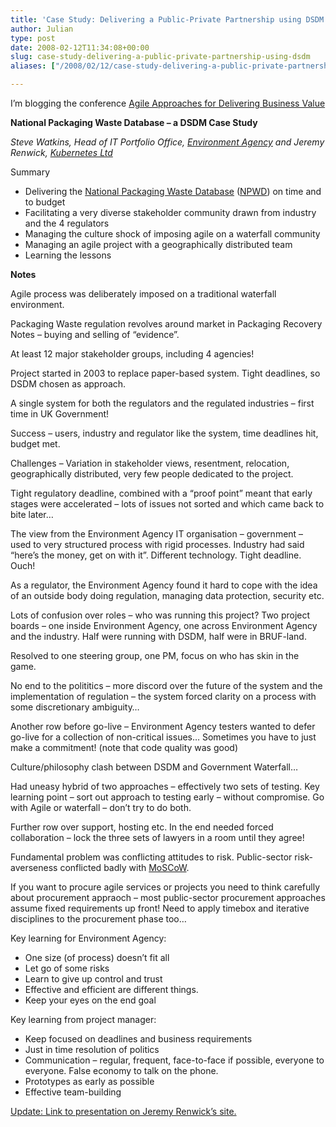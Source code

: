 ```yaml
---
title: 'Case Study: Delivering a Public-Private Partnership using DSDM'
author: Julian
type: post
date: 2008-02-12T11:34:08+00:00
slug: case-study-delivering-a-public-private-partnership-using-dsdm 
aliases: ["/2008/02/12/case-study-delivering-a-public-private-partnership-using-dsdm"]

---
```

I’m blogging the conference [Agile Approaches for Delivering Business Value][1]

**National Packaging Waste Database – a DSDM Case Study**

_Steve Watkins, Head of IT Portfolio Office, [Environment Agency][2] and Jeremy Renwick, [Kubernetes Ltd][3]_

Summary

  * Delivering the [National Packaging Waste Database][4] ([NPWD][4]) on time and to budget
  * Facilitating a very diverse stakeholder community drawn from industry and the 4 regulators
  * Managing the culture shock of imposing agile on a waterfall community
  * Managing an agile project with a geographically distributed team
  * Learning the lessons

<!--more-->

**Notes**

Agile process was deliberately imposed on a traditional waterfall environment.

Packaging Waste regulation revolves around market in Packaging Recovery Notes – buying and selling of “evidence”.

At least 12 major stakeholder groups, including 4 agencies!

Project started in 2003 to replace paper-based system. Tight deadlines, so DSDM chosen as approach.

A single system for both the regulators and the regulated industries – first time in UK Government!

Success – users, industry and regulator like the system, time deadlines hit, budget met.

Challenges – Variation in stakeholder views, resentment, relocation, geographically distributed, very few people dedicated to the project.

Tight regulatory deadline, combined with a “proof point” meant that early stages were accelerated – lots of issues not sorted and which came back to bite later…

The view from the Environment Agency IT organisation – government – used to very structured process with rigid processes. Industry had said “here’s the money, get on with it”. Different technology. Tight deadline. Ouch!

As a regulator, the Environment Agency found it hard to cope with the idea of an outside body doing regulation, managing data protection, security etc.

Lots of confusion over roles – who was running this project? Two project boards – one inside Environment Agency, one across Environment Agency and the industry. Half were running with DSDM, half were in BRUF-land.

Resolved to one steering group, one PM, focus on who has skin in the game.

No end to the polititics – more discord over the future of the system and the implementation of regulation – the system forced clarity on a process with some discretionary ambiguity…

Another row before go-live – Environment Agency testers wanted to defer go-live for a collection of non-critical issues… Sometimes you have to just make a commitment! (note that code quality was good)

Culture/philosophy clash between DSDM and Government Waterfall…

Had uneasy hybrid of two approaches – effectively two sets of testing. Key learning point – sort out approach to testing early – without compromise. Go with Agile or waterfall – don’t try to do both.

Further row over support, hosting etc. In the end needed forced collaboration – lock the three sets of lawyers in a room until they agree!

Fundamental problem was conflicting attitudes to risk. Public-sector risk-averseness conflicted badly with [MoSCoW][5].

If you want to procure agile services or projects you need to think carefully about procurement appraoch – most public-sector procurement approaches assume fixed requirements up front! Need to apply timebox and iterative disciplines to the procurement phase too…

Key learning for Environment Agency:

  * One size (of process) doesn’t fit all
  * Let go of some risks
  * Learn to give up control and trust
  * Effective and efficient are different things.
  * Keep your eyes on the end goal

Key learning from project manager:

  * Keep focused on deadlines and business requirements
  * Just in time resolution of politics
  * Communication – regular, frequent, face-to-face if possible, everyone to everyone. False economy to talk on the phone.
  * Prototypes as early as possible
  * Effective team-building

<ins datetime="2008-02-14T10:02:32+00:00">Update: Link to <a href="https://www.kubernetes.co.uk/wp-content/uploads/2008/02/unicom-npwd-case-study-final-presentation.pdf">presentation</a> on Jeremy Renwick&#8217;s site.</ins>

 [1]: https://www.unicom.co.uk/product_detail.asp?prdid=1547
 [2]: https://www.environment-agency.gov.uk/
 [3]: https://www.kubernetes.co.uk/
 [4]: https://npwd.environment-agency.gov.uk/
 [5]: https://en.wikipedia.org/wiki/MoSCoW